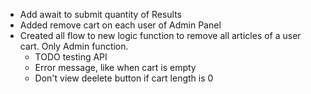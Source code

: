 + Add await to submit quantity of Results
+ Added remove cart on each user of Admin Panel
+ Created all flow to new logic function to remove all articles of a user cart. Only Admin function.
    - TODO testing API
    + Error message, like when cart is empty
    + Don't view deelete button if cart length is 0